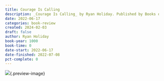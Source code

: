 ```yaml
---
title: Courage Is Calling
description: _Courage Is Calling_ by Ryan Holiday. Published by Books on Tape, with ISBN 9780593456262.0. Read on 2022-06-17
date: 2022-06-17
categories: book-review
created: 2024-02-03
draft: false
author: Ryan Holiday
book-year: 1000
book-time: 0
date-start: 2022-06-17
date-finished: 2022-07-08
pct-complete: 0
---
```


![](https://img3.od-cdn.com/ImageType-100/1191-1/{56C8C51D-38C1-4148-9F9D-C676CD087D30}Img100.jpg){.preview-image}